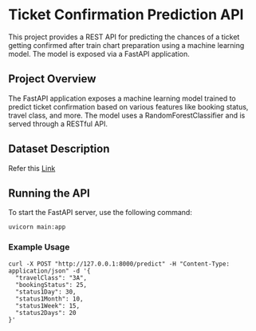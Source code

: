 # Ticket Confirmation Prediction API

This project provides a REST API for predicting the chances of a ticket getting confirmed after train chart preparation using a machine learning model. The model is exposed via a FastAPI application.

## Project Overview

The FastAPI application exposes a machine learning model trained to predict ticket confirmation based on various features like booking status, travel class, and more. The model uses a RandomForestClassifier and is served through a RESTful API.

## Dataset Description 
Refer this [Link](https://github.com/itsguptaaman/ticket_confirmation_prediction/blob/main/dataset_description.md)

## Running the API

To start the FastAPI server, use the following command:

```
uvicorn main:app 
```

### Example Usage

```
curl -X POST "http://127.0.0.1:8000/predict" -H "Content-Type: application/json" -d '{
  "travelClass": "3A",
  "bookingStatus": 25,
  "status1Day": 30,
  "status1Month": 10,
  "status1Week": 15,
  "status2Days": 20
}'
```
